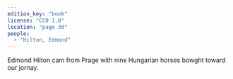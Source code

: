 ```yaml
---
edition_key: "book"
license: "CC0 1.0"
location: "page 30"
people:
  - "Hilton, Edmond"
---
```

Edmond Hilton
cam from Prage with nine Hungarian horses bowght toward our
jornay.
